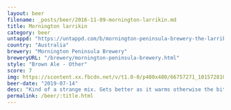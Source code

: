 ```yaml
---
layout: beer
filename: _posts/beer/2016-11-09-mornington-larrikin.md
title: Mornington larrikin
category: beer
untappd: "https://untappd.com/b/mornington-peninsula-brewery-the-larrikin/3149482"
country: "Australia"
brewery: "Mornington Peninsula Brewery"
breweryURL: "/brewery/mornington-peninsula-brewery.html"
style: "Brown Ale - Other"
score: 7
img: https://scontent.xx.fbcdn.net/v/t1.0-0/p480x480/66757271_10157281018643745_1798801495487938560_n.jpg?_nc_cat=110&_nc_oc=AQl-5LWhWRr5drZuGk4g6VotYagEVMjqe18S5JxITqIcj675tmHXmqbxQfl5P_WCX6c&_nc_ht=scontent.xx&oh=c4273e77ea6f1166dd0fd08b64cdd7cd&oe=5DC2C161
beer-date: "2019-07-14"
desc: "Kind of a strange mix. Gets better as it warms otherwise the bitterness is a bit harsh"
permalink: /beer/:title.html
---
```

